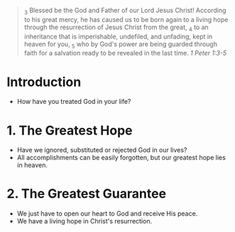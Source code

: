 > <sub>3</sub> Blessed be the God and Father of our Lord Jesus Christ! According to his great mercy, he has caused us to be born again to a living hope through the resurrection of Jesus Christ from the great, <sub>4</sub> to an inheritance that is imperishable, undefiled, and unfading, kept in heaven for you, <sub>5</sub> who by God's power are being guarded through faith for a salvation ready to be revealed in the last time. 
> *1 Peter 1:3-5*
# Introduction
- How have you treated God in your life?
# 1. The Greatest Hope
- Have we ignored, substituted or rejected God in our lives?
- All accomplishments can be easily forgotten, but our greatest hope lies in heaven.
# 2. The Greatest Guarantee
- We just have to open our heart to God and receive His peace.
- We have a living hope in Christ's resurrection.
